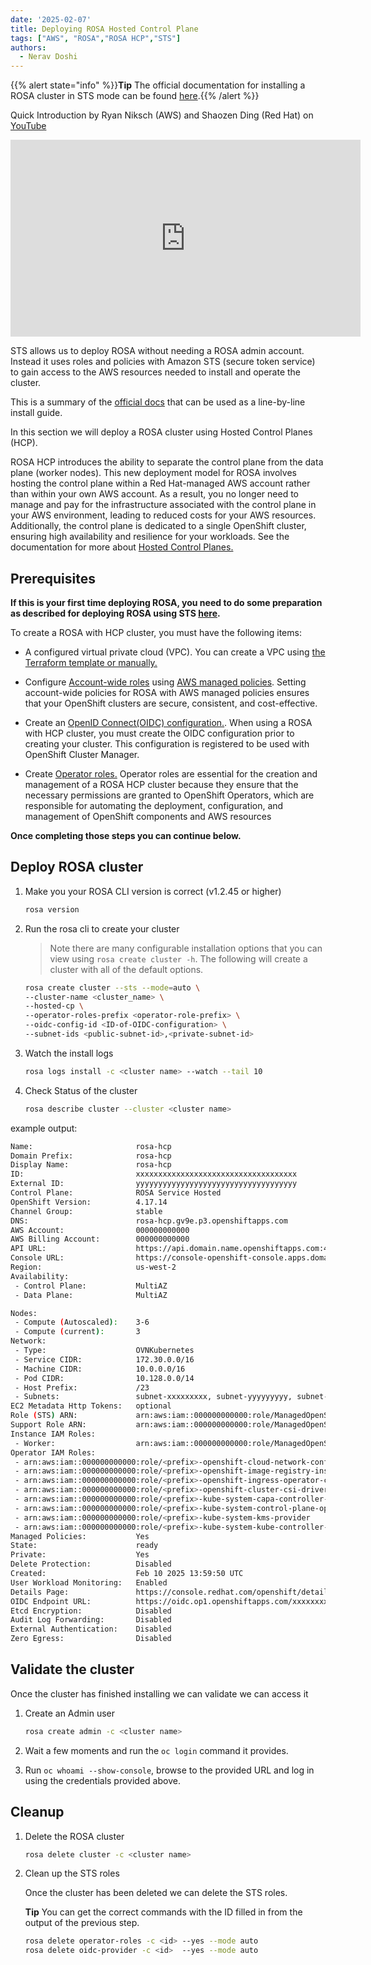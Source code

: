 ```yaml
---
date: '2025-02-07'
title: Deploying ROSA Hosted Control Plane
tags: ["AWS", "ROSA","ROSA HCP","STS"]
authors:
  - Nerav Doshi
---
```



{{% alert state="info" %}}**Tip** The official documentation for installing a ROSA cluster in STS mode can be found [here](https://docs.openshift.com/rosa/rosa_getting_started_sts/rosa-sts-getting-started-workflow.html).{{% /alert %}}

Quick Introduction by Ryan Niksch (AWS) and Shaozen Ding (Red Hat) on [YouTube](https://youtu.be/R1T0yk9l6Ys)

<iframe width="560" height="315" src="https://www.youtube.com/embed/R1T0yk9l6Ys" title="YouTube video player" frameborder="0" allow="accelerometer; autoplay; clipboard-write; encrypted-media; gyroscope; picture-in-picture" allowfullscreen></iframe>

STS allows us to deploy ROSA without needing a ROSA admin account. Instead it uses roles and policies with Amazon STS (secure token service) to gain access to the AWS resources needed to install and operate the cluster.

This is a summary of the [official docs](https://docs.openshift.com/rosa/rosa_getting_started/rosa-sts-getting-started-workflow.html) that can be used as a line-by-line install guide.

In this section we will deploy a ROSA cluster using Hosted Control Planes (HCP).

ROSA HCP introduces the ability to separate the control plane from the data plane (worker nodes). This new deployment model for ROSA involves hosting the control plane within a Red Hat-managed AWS account rather than within your own AWS account. As a result, you no longer need to manage and pay for the infrastructure associated with the control plane in your AWS environment, leading to reduced costs for your AWS resources. Additionally, the control plane is dedicated to a single OpenShift cluster, ensuring high availability and resilience for your workloads. See the documentation for more about [Hosted Control Planes.](https://docs.openshift.com/rosa/rosa_hcp/rosa-hcp-sts-creating-a-cluster-quickly.html)

## Prerequisites

**If this is your first time deploying ROSA, you need to do some preparation as described for deploying ROSA using STS [here](https://docs.openshift.com/rosa/rosa_planning/rosa-cloud-expert-prereq-checklist.html).**

To create a ROSA with HCP cluster, you must have the following items:

  - A configured virtual private cloud (VPC). You can create a VPC using [the Terraform template or manually.](https://docs.openshift.com/rosa/rosa_hcp/rosa-hcp-sts-creating-a-cluster-quickly.html#rosa-hcp-creating-vpc)

  - Configure [Account-wide roles](https://docs.openshift.com/rosa/rosa_hcp/rosa-hcp-sts-creating-a-cluster-quickly.html#rosa-sts-creating-account-wide-sts-roles-and-policies_rosa-hcp-sts-creating-a-cluster-quickly) using [AWS managed policies](https://docs.aws.amazon.com/rosa/latest/userguide/security-iam-awsmanpol.html). Setting account-wide policies for ROSA with AWS managed policies ensures that your OpenShift clusters are secure, consistent, and cost-effective.

  - Create an [OpenID Connect(OIDC) configuration.](https://docs.openshift.com/rosa/rosa_hcp/rosa-hcp-sts-creating-a-cluster-quickly.html#rosa-sts-byo-oidc_rosa-hcp-sts-creating-a-cluster-quickly). When using a ROSA with HCP cluster, you must create the OIDC configuration prior to creating your cluster. This configuration is registered to be used with OpenShift Cluster Manager.

  - Create [Operator roles.](https://docs.openshift.com/rosa/rosa_hcp/rosa-hcp-sts-creating-a-cluster-quickly.html#rosa-operator-config_rosa-hcp-sts-creating-a-cluster-quickly) Operator roles are essential for the creation and management of a ROSA HCP cluster because they ensure that the necessary permissions are granted to OpenShift Operators, which are responsible for automating the deployment, configuration, and management of OpenShift components and AWS resources

**Once completing those steps you can continue below.**

## Deploy ROSA cluster

1. Make you your ROSA CLI version is correct (v1.2.45 or higher)

    ```bash
    rosa version
    ```

1. Run the rosa cli to create your cluster

    > Note there are many configurable installation options that you can view using `rosa create cluster -h`. The following will create a cluster with all of the default options.

    ```bash
    rosa create cluster --sts --mode=auto \
    --cluster-name <cluster_name> \
    --hosted-cp \
    --operator-roles-prefix <operator-role-prefix> \
    --oidc-config-id <ID-of-OIDC-configuration> \
    --subnet-ids <public-subnet-id>,<private-subnet-id>
    ```

1. Watch the install logs

    ```bash
    rosa logs install -c <cluster name> --watch --tail 10
    ```

1. Check Status of the cluster
 
    ```bash
    rosa describe cluster --cluster <cluster name>
    ```
example output:
```bash
Name:                       rosa-hcp
Domain Prefix:              rosa-hcp
Display Name:               rosa-hcp
ID:                         xxxxxxxxxxxxxxxxxxxxxxxxxxxxxxxxxxxx
External ID:                yyyyyyyyyyyyyyyyyyyyyyyyyyyyyyyyyyyy
Control Plane:              ROSA Service Hosted
OpenShift Version:          4.17.14
Channel Group:              stable
DNS:                        rosa-hcp.gv9e.p3.openshiftapps.com
AWS Account:                000000000000
AWS Billing Account:        000000000000
API URL:                    https://api.domain.name.openshiftapps.com:443
Console URL:                https://console-openshift-console.apps.domain.name.openshiftapps.com
Region:                     us-west-2
Availability:
 - Control Plane:           MultiAZ
 - Data Plane:              MultiAZ

Nodes:
 - Compute (Autoscaled):    3-6
 - Compute (current):       3
Network:
 - Type:                    OVNKubernetes
 - Service CIDR:            172.30.0.0/16
 - Machine CIDR:            10.0.0.0/16
 - Pod CIDR:                10.128.0.0/14
 - Host Prefix:             /23
 - Subnets:                 subnet-xxxxxxxxx, subnet-yyyyyyyyy, subnet-zzzzzzzzz
EC2 Metadata Http Tokens:   optional
Role (STS) ARN:             arn:aws:iam::000000000000:role/ManagedOpenShift-HCP-ROSA-Installer-Role
Support Role ARN:           arn:aws:iam::000000000000:role/ManagedOpenShift-HCP-ROSA-Support-Role
Instance IAM Roles:
 - Worker:                  arn:aws:iam::000000000000:role/ManagedOpenShift-HCP-ROSA-Worker-Role
Operator IAM Roles:
 - arn:aws:iam::000000000000:role/<prefix>-openshift-cloud-network-config-controller-cloud-credentials
 - arn:aws:iam::000000000000:role/<prefix>-openshift-image-registry-installer-cloud-credentials
 - arn:aws:iam::000000000000:role/<prefix>-openshift-ingress-operator-cloud-credentials
 - arn:aws:iam::000000000000:role/<prefix>-openshift-cluster-csi-drivers-ebs-cloud-credentials
 - arn:aws:iam::000000000000:role/<prefix>-kube-system-capa-controller-manager
 - arn:aws:iam::000000000000:role/<prefix>-kube-system-control-plane-operator
 - arn:aws:iam::000000000000:role/<prefix>-kube-system-kms-provider
 - arn:aws:iam::000000000000:role/<prefix>-kube-system-kube-controller-manager
Managed Policies:           Yes
State:                      ready 
Private:                    Yes
Delete Protection:          Disabled
Created:                    Feb 10 2025 13:59:50 UTC
User Workload Monitoring:   Enabled
Details Page:               https://console.redhat.com/openshift/details/s/xxxxxxxxxxx
OIDC Endpoint URL:          https://oidc.op1.openshiftapps.com/xxxxxxxxx (Managed)
Etcd Encryption:            Disabled
Audit Log Forwarding:       Disabled
External Authentication:    Disabled
Zero Egress:                Disabled
```
## Validate the cluster

Once the cluster has finished installing we can validate we can access it

1. Create an Admin user

    ```bash
    rosa create admin -c <cluster name>
    ```

1. Wait a few moments and run the `oc login` command it provides.

1. Run `oc whoami --show-console`, browse to the provided URL and log in using the credentials provided above.

## Cleanup

1. Delete the ROSA cluster

    ```bash
    rosa delete cluster -c <cluster name>
    ```

1. Clean up the STS roles

    Once the cluster has been deleted we can delete the STS roles.

    **Tip** You can get the correct commands with the ID filled in from the output of the previous step.

    ```bash
    rosa delete operator-roles -c <id> --yes --mode auto
    rosa delete oidc-provider -c <id>  --yes --mode auto
    ```
